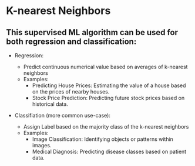 # K-nearest Neighbors

## This supervised ML algorithm can be used for both regression and classification:

- Regression:

  - Predict continuous numerical value based on averages of k-nearest neighbors
  - Examples:
    - Predicting House Prices: Estimating the value of a house based on the prices of nearby houses.
    - Stock Price Prediction: Predicting future stock prices based on historical data.

- Classifiation (more common use-case):
  - Assign Label based on the majority class of the k-nearest neighbors
  - Examples:
    - Image Classification: Identifying objects or patterns within images.
    - Medical Diagnosis: Predicting disease classes based on patient data.

##
